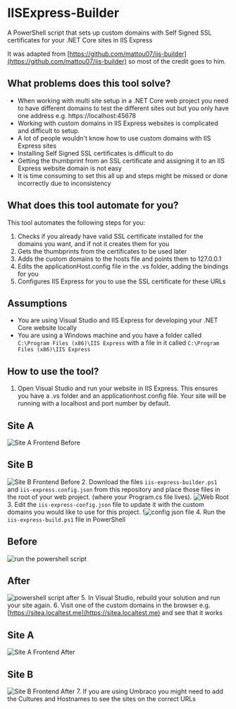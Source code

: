 # IISExpress-Builder

A PowerShell script that sets up custom domains with Self Signed SSL certificates for your .NET Core sites in IIS Express

It was adapted from [https://github.com/mattou07/iis-builder](https://github.com/mattou07/iis-builder) so most of the credit goes to him.

## What problems does this tool solve?

- When working with multi site setup in a .NET Core web project you need to have different domains to test the different sites out but you only have one address e.g. https://localhost:45678
- Working with custom domains in IIS Express websites is complicated and difficult to setup.
- A lot of people wouldn't know how to use custom domains with IIS Express sites
- Installing Self Signed SSL certificates is difficult to do
- Getting the thumbprint from an SSL certificate and assigning it to an IIS Express website domain is not easy
- It is time consuming to set this all up and steps might be missed or done incorrectly due to inconsistency

## What does this tool automate for you?

This tool automates the following steps for you:

1. Checks if you already have valid SSL certificate installed for the domains you want, and if not it creates them for you
2. Gets the thumbprints from the certificates to be used later
3. Adds the custom domains to the hosts file and points them to 127.0.0.1
4. Edits the applicationHost.config file in the .vs folder, adding the bindings for you
5. Configures IIS Express for you to use the SSL certificate for these URLs

## Assumptions

- You are using Visual Studio and IIS Express for developing your .NET Core website locally
- You are using a Windows machine and you have a folder called `C:\Program Files (x86)\IIS Express` with a file in it called `C:\Program Files (x86)\IIS Express`

## How to use the tool?

1. Open Visual Studio and run your website in IIS Express. This ensures you have a .vs folder and an applicationhost.config file.
Your site will be running with a localhost and port number by default.
## Site A
![Site A Frontend Before](/images/site-a-frontend-before.png)
## Site B
![Site B Frontend Before](/images/site-b-frontend-before.png)
2. Download the files `iis-express-builder.ps1` and `iis-express.config.json` from this repository and place those files in the root of your web project. (where your Program.cs file lives).
![Web Root](/images/web-root.png)
3. Edit the `iis-express-config.json` file to update it with the custom domains you would like to use for this project.
!![config json file](/images/config-json.png)
4. Run the `iis-express-build.ps1` file in PowerShell
## Before
![run the powershell script](/images/command-prompt-before.png)
## After
![powershell script after](/images/command-prompt-finished.png)
5. In Visual Studio, rebuild your solution and run your site again.
6. Visit one of the custom domains in the browser e.g. [https://sitea.localtest.me](https://sitea.localtest.me) and see that it works
## Site A
![Site A Frontend After](/images/site-a-frontend-after.png)
## Site B
![Site B Frontend After](/images/site-b-frontend-after.png)
7. If you are using Umbraco you might need to add the Cultures and Hostnames to see the sites on the correct URLs
